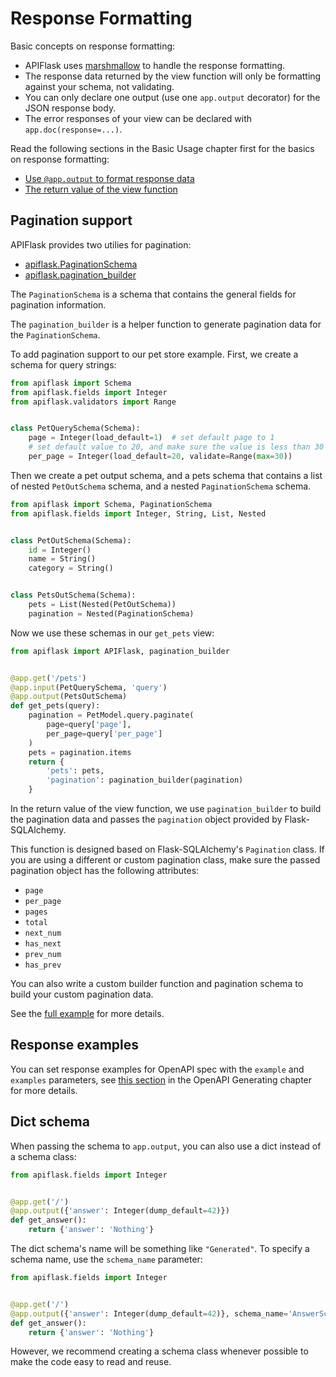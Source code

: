 # Response Formatting

Basic concepts on response formatting:

- APIFlask uses [marshmallow](https://github.com/marshmallow-code/marshmallow) to handle
  the response formatting.
- The response data returned by the view function will only be formatting against your
  schema, not validating.
- You can only declare one output (use one `app.output` decorator) for the JSON response body.
- The error responses of your view can be declared with `app.doc(response=...)`.

Read the following sections in the Basic Usage chapter first for the basics on response formatting:

- [Use `@app.output` to format response data](/usage/#use-appoutput-to-format-response-data)
- [The return value of the view function](/usage/#the-return-value-of-the-view-function)


## Pagination support

APIFlask provides two utilies for pagination:

- [apiflask.PaginationSchema](/api/schemas/#apiflask.schemas.PaginationSchema)
- [apiflask.pagination_builder](/api/helpers/#apiflask.helpers.pagination_builder)

The `PaginationSchema` is a schema that contains the general fields
for pagination information.

The `pagination_builder` is a helper function to generate pagination
data for the `PaginationSchema`.

To add pagination support to our pet store example. First, we create a
schema for query strings:

```python
from apiflask import Schema
from apiflask.fields import Integer
from apiflask.validators import Range


class PetQuerySchema(Schema):
    page = Integer(load_default=1)  # set default page to 1
    # set default value to 20, and make sure the value is less than 30
    per_page = Integer(load_default=20, validate=Range(max=30))
```

Then we create a pet output schema, and a pets schema that contains
a list of nested `PetOutSchema` schema, and a nested `PaginationSchema`
schema.

```python
from apiflask import Schema, PaginationSchema
from apiflask.fields import Integer, String, List, Nested


class PetOutSchema(Schema):
    id = Integer()
    name = String()
    category = String()


class PetsOutSchema(Schema):
    pets = List(Nested(PetOutSchema))
    pagination = Nested(PaginationSchema)
```

Now we use these schemas in our `get_pets` view:

```python
from apiflask import APIFlask, pagination_builder


@app.get('/pets')
@app.input(PetQuerySchema, 'query')
@app.output(PetsOutSchema)
def get_pets(query):
    pagination = PetModel.query.paginate(
        page=query['page'],
        per_page=query['per_page']
    )
    pets = pagination.items
    return {
        'pets': pets,
        'pagination': pagination_builder(pagination)
    }
```

In the return value of the view function, we use `pagination_builder`
to build the pagination data and passes the `pagination` object provided
by Flask-SQLAlchemy.

This function is designed based on Flask-SQLAlchemy's `Pagination` class.
If you are using a different or custom pagination class, make sure the
passed pagination object has the following attributes:

- `page`
- `per_page`
- `pages`
- `total`
- `next_num`
- `has_next`
- `prev_num`
- `has_prev`

You can also write a custom builder function and pagination schema
to build your custom pagination data.

See the [full example](https://github.com/greyli/apiflask/blob/main/examples/pagination/app.py)
for more details.


## Response examples

You can set response examples for OpenAPI spec with the `example` and `examples`
parameters, see [this section](/openapi/#response-and-request-example) in the
OpenAPI Generating chapter for more details.


## Dict schema

When passing the schema to `app.output`, you can also use a dict instead of a schema class:

```python
from apiflask.fields import Integer


@app.get('/')
@app.output({'answer': Integer(dump_default=42)})
def get_answer():
    return {'answer': 'Nothing'}
```

The dict schema's name will be something like `"Generated"`. To specify a schema
name, use the `schema_name` parameter:

```python
from apiflask.fields import Integer


@app.get('/')
@app.output({'answer': Integer(dump_default=42)}, schema_name='AnswerSchema')
def get_answer():
    return {'answer': 'Nothing'}
```

However, we recommend creating a schema class whenever possible to make the
code easy to read and reuse.
